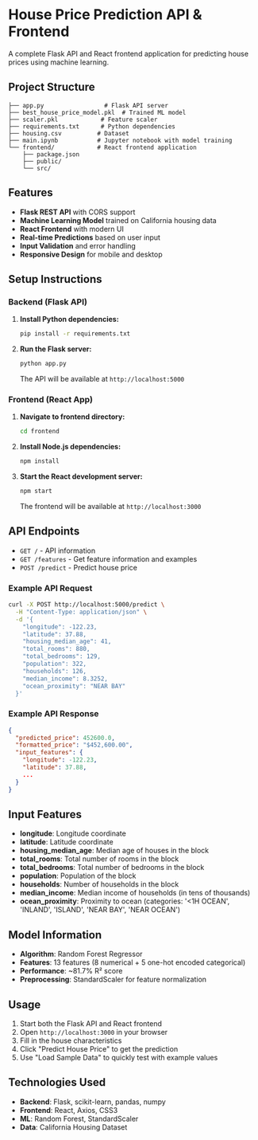 # House Price Prediction API & Frontend

A complete Flask API and React frontend application for predicting house prices using machine learning.

## Project Structure

```
├── app.py                 # Flask API server
├── best_house_price_model.pkl  # Trained ML model
├── scaler.pkl            # Feature scaler
├── requirements.txt      # Python dependencies
├── housing.csv          # Dataset
├── main.ipynb           # Jupyter notebook with model training
└── frontend/            # React frontend application
    ├── package.json
    ├── public/
    └── src/
```

## Features

- **Flask REST API** with CORS support
- **Machine Learning Model** trained on California housing data
- **React Frontend** with modern UI
- **Real-time Predictions** based on user input
- **Input Validation** and error handling
- **Responsive Design** for mobile and desktop

## Setup Instructions

### Backend (Flask API)

1. **Install Python dependencies:**
   ```bash
   pip install -r requirements.txt
   ```

2. **Run the Flask server:**
   ```bash
   python app.py
   ```
   
   The API will be available at `http://localhost:5000`

### Frontend (React App)

1. **Navigate to frontend directory:**
   ```bash
   cd frontend
   ```

2. **Install Node.js dependencies:**
   ```bash
   npm install
   ```

3. **Start the React development server:**
   ```bash
   npm start
   ```
   
   The frontend will be available at `http://localhost:3000`

## API Endpoints

- `GET /` - API information
- `GET /features` - Get feature information and examples
- `POST /predict` - Predict house price

### Example API Request

```bash
curl -X POST http://localhost:5000/predict \
  -H "Content-Type: application/json" \
  -d '{
    "longitude": -122.23,
    "latitude": 37.88,
    "housing_median_age": 41,
    "total_rooms": 880,
    "total_bedrooms": 129,
    "population": 322,
    "households": 126,
    "median_income": 8.3252,
    "ocean_proximity": "NEAR BAY"
  }'
```

### Example API Response

```json
{
  "predicted_price": 452600.0,
  "formatted_price": "$452,600.00",
  "input_features": {
    "longitude": -122.23,
    "latitude": 37.88,
    ...
  }
}
```

## Input Features

- **longitude**: Longitude coordinate
- **latitude**: Latitude coordinate  
- **housing_median_age**: Median age of houses in the block
- **total_rooms**: Total number of rooms in the block
- **total_bedrooms**: Total number of bedrooms in the block
- **population**: Population of the block
- **households**: Number of households in the block
- **median_income**: Median income of households (in tens of thousands)
- **ocean_proximity**: Proximity to ocean (categories: '<1H OCEAN', 'INLAND', 'ISLAND', 'NEAR BAY', 'NEAR OCEAN')

## Model Information

- **Algorithm**: Random Forest Regressor
- **Features**: 13 features (8 numerical + 5 one-hot encoded categorical)
- **Performance**: ~81.7% R² score
- **Preprocessing**: StandardScaler for feature normalization

## Usage

1. Start both the Flask API and React frontend
2. Open `http://localhost:3000` in your browser
3. Fill in the house characteristics
4. Click "Predict House Price" to get the prediction
5. Use "Load Sample Data" to quickly test with example values

## Technologies Used

- **Backend**: Flask, scikit-learn, pandas, numpy
- **Frontend**: React, Axios, CSS3
- **ML**: Random Forest, StandardScaler
- **Data**: California Housing Dataset

